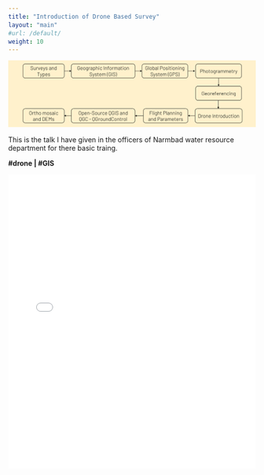 ```yaml
---
title: "Introduction of Drone Based Survey"
layout: "main"
#url: /default/
weight: 10
---
```

![header](Outline.png)

This is the talk I have given in the officers of Narmbad water resource department for there basic traing.  

**#drone | #GIS**

<embed src= "20231201_Drone_Techniques_Introduction.pdf" width= "100%" height= "600px" type="application/pdf" >
